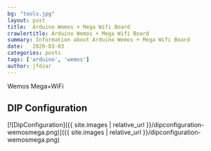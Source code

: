 ```yaml
---
bg: "tools.jpg"
layout: post
title:  Arduino Wemos + Mega Wifi Board
crawlertitle: Arduino Wemos + Mega Wifi Board
summary: Information about Arduino Wemos + Mega Wifi Board
date:   2020-03-03
categories: posts
tags: ['arduino', 'wemos']
author: jfdzar
---
```


Wemos Mega+WiFi

## DIP Configuration

[![DipConfiguration]({{ site.images | relative_url }}/dipconfiguration-wemosmega.png)]({{ site.images | relative_url }}/dipconfiguration-wemosmega.png)